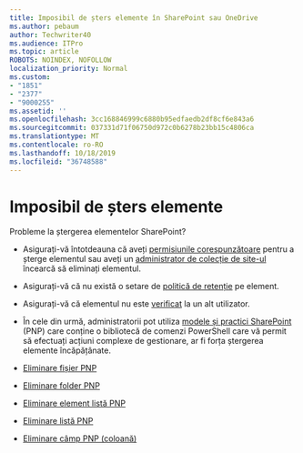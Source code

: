 ```yaml
---
title: Imposibil de șters elemente în SharePoint sau OneDrive
ms.author: pebaum
author: Techwriter40
ms.audience: ITPro
ms.topic: article
ROBOTS: NOINDEX, NOFOLLOW
localization_priority: Normal
ms.custom:
- "1851"
- "2377"
- "9000255"
ms.assetid: ''
ms.openlocfilehash: 3cc168846999c6880b95edfaedb2df8cf6e843a6
ms.sourcegitcommit: 037331d71f06750d972c0b6278b23bb15c4806ca
ms.translationtype: MT
ms.contentlocale: ro-RO
ms.lasthandoff: 10/18/2019
ms.locfileid: "36748588"
---
```

# <a name="unable-to-delete-items"></a>Imposibil de șters elemente

Probleme la ștergerea elementelor SharePoint?

- Asigurați-vă întotdeauna că aveți [permisiunile corespunzătoare](https://docs.microsoft.com/sharepoint/default-sharepoint-groups) pentru a șterge elementul sau aveți un [administrator de colecție de site-ul](https://docs.microsoft.com/sharepoint/customize-sharepoint-site-permissions#add-change-or-remove-a-site-collection-administrator) încearcă să eliminați elementul.

- Asigurați-vă că nu există o setare de [politică de retenție](https://docs.microsoft.com/office365/securitycompliance/retention-policies) pe element.

- Asigurați-vă că elementul nu este [verificat](https://support.office.com/article/check-out-check-in-or-discard-changes-to-files-in-a-library-7e2c12a9-a874-4393-9511-1378a700f6de) la un alt utilizator.

- În cele din urmă, administratorii pot utiliza [modele și practici SharePoint](https://docs.microsoft.com/powershell/sharepoint/sharepoint-pnp/sharepoint-pnp-cmdlets?view=sharepoint-ps#installation) (PNP) care conține o bibliotecă de comenzi PowerShell care vă permit să efectuați acțiuni complexe de gestionare, ar fi forța ștergerea elemente încăpățânate.
- [Eliminare fișier PNP](https://docs.microsoft.com/powershell/module/sharepoint-pnp/remove-pnpfile?view=sharepoint-ps)
- [Eliminare folder PNP](https://docs.microsoft.com/powershell/module/sharepoint-pnp/remove-pnpfolder?view=sharepoint-ps)
- [Eliminare element listă PNP](https://docs.microsoft.com/powershell/module/sharepoint-pnp/remove-pnplistitem?view=sharepoint-ps)
- [Eliminare listă PNP](https://docs.microsoft.com/powershell/module/sharepoint-pnp/remove-pnplist?view=sharepoint-ps)
- [Eliminare câmp PNP (coloană)](https://docs.microsoft.com/powershell/module/sharepoint-pnp/remove-pnpfield?view=sharepoint-ps)